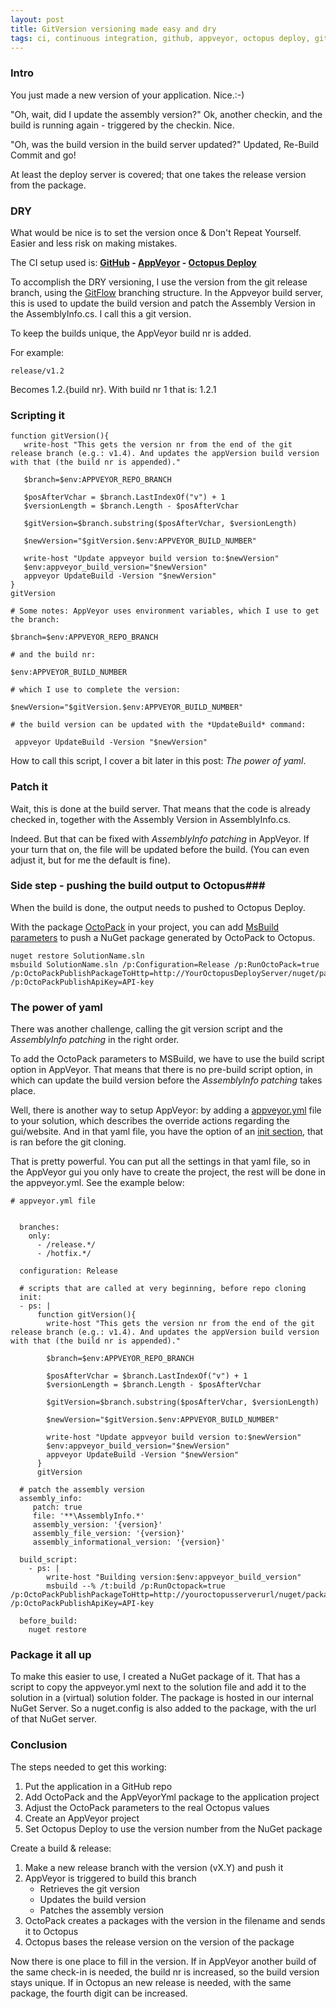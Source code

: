 ```yaml
---
layout: post
title: GitVersion versioning made easy and dry
tags: ci, continuous integration, github, appveyor, octopus deploy, gitflow 
---
```

### Intro ###
You just made a new version of your application. Nice.:-)

"Oh, wait, did I update the assembly version?"
Ok, another checkin, and the build is running again - triggered by the checkin. Nice.

"Oh, was the build version in the build server updated?"
Updated, Re-Build Commit and go!  

At least the deploy server is covered; that one takes the release version from the package.

 
### DRY ###
What would be nice is to set the version once & Don't Repeat Yourself.
Easier and less risk on making mistakes.

The CI setup used is: **[GitHub](https://github.com/ "GitHub - Code repository") - [AppVeyor](http://www.appveyor.com/ "AppVeyor - Build server") - [Octopus Deploy](https://octopus.com/ "Octopus Deploy - Automated deployment")** 

To accomplish the DRY versioning, I use the version from the git release branch, using the [GitFlow](http://nvie.com/posts/a-successful-git-branching-model/) branching structure. In the Appveyor build server, this is used to update the build version and patch the Assembly Version in the AssemblyInfo.cs. I call this a git version. 

To keep the builds unique, the AppVeyor build nr is added.

For example:
 
    release/v1.2

Becomes 1.2.{build nr}. With build nr 1 that is: 1.2.1

### Scripting it ###
    function gitVersion(){
       write-host "This gets the version nr from the end of the git release branch (e.g.: v1.4). And updates the appVersion build version with that (the build nr is appended)."

       $branch=$env:APPVEYOR_REPO_BRANCH
    
       $posAfterVchar = $branch.LastIndexOf("v") + 1
       $versionLength = $branch.Length - $posAfterVchar
       
       $gitVersion=$branch.substring($posAfterVchar, $versionLength)
       
       $newVersion="$gitVersion.$env:APPVEYOR_BUILD_NUMBER"
       
       write-host "Update appveyor build version to:$newVersion"
       $env:appveyor_build_version="$newVersion"
       appveyor UpdateBuild -Version "$newVersion"
    }
    gitVersion
      
    # Some notes: AppVeyor uses environment variables, which I use to get the branch:
    
    $branch=$env:APPVEYOR_REPO_BRANCH

    # and the build nr:

    $env:APPVEYOR_BUILD_NUMBER

    # which I use to complete the version:

    $newVersion="$gitVersion.$env:APPVEYOR_BUILD_NUMBER"

    # the build version can be updated with the *UpdateBuild* command:

     appveyor UpdateBuild -Version "$newVersion"

How to call this script, I cover a bit later in this post: *The power of yaml*.

### Patch it ###
Wait, this is done at the build server. That means that the code is already checked in, together with the Assembly Version in AssemblyInfo.cs. 

Indeed. But that can be fixed with *AssemblyInfo patching* in AppVeyor. If your turn that on, the file will be updated before the build. (You can even adjust it, but for me the default is fine).

### Side step - pushing the build output to Octopus###
When the build is done, the output needs to pushed to Octopus Deploy.

With the package [OctoPack](https://www.nuget.org/packages/OctoPack/) in your project, you can add [MsBuild parameters](http://docs.octopusdeploy.com/display/OD/Using+OctoPack "Using OctoPack") to push a NuGet package generated by OctoPack to Octopus.

    nuget restore SolutionName.sln
    msbuild SolutionName.sln /p:Configuration=Release /p:RunOctoPack=true /p:OctoPackPublishPackageToHttp=http://YourOctopusDeployServer/nuget/packages /p:OctoPackPublishApiKey=API-key
    

### The power of yaml ###
There was another challenge, calling the git version script and the *AssemblyInfo patching* in the right order.

To add the OctoPack parameters to MSBuild, we have to use the build script option in AppVeyor. That means that there is no pre-build script option, in which can update the build version before the *AssemblyInfo patching* takes place. 

Well, there is another way to setup AppVeyor: by adding a [appveyor.yml](http://www.appveyor.com/docs/appveyor-yml) file to your solution, which describes the override actions regarding the gui/website.
And in that yaml file, you have the option of an [init section](http://www.appveyor.com/docs/build-configuration#configuring "build-configuration"), that is ran before the git cloning.

That is pretty powerful. You can put all the settings in that yaml file, so in the AppVeyor gui you only have to create the project, the rest will be done in the appveyor.yml. See the example below:

    # appveyor.yml file
    
     
      branches:
        only:
          - /release.*/
          - /hotfix.*/
    
      configuration: Release
    
      # scripts that are called at very beginning, before repo cloning
      init:
      - ps: |
          function gitVersion(){
            write-host "This gets the version nr from the end of the git release branch (e.g.: v1.4). And updates the appVersion build version with that (the build nr is appended)."
    
            $branch=$env:APPVEYOR_REPO_BRANCH
        
            $posAfterVchar = $branch.LastIndexOf("v") + 1
            $versionLength = $branch.Length - $posAfterVchar
            
            $gitVersion=$branch.substring($posAfterVchar, $versionLength)
            
            $newVersion="$gitVersion.$env:APPVEYOR_BUILD_NUMBER"
            
            write-host "Update appveyor build version to:$newVersion"
            $env:appveyor_build_version="$newVersion"
            appveyor UpdateBuild -Version "$newVersion"
          }
          gitVersion
      
      # patch the assembly version
      assembly_info:
         patch: true
         file: '**\AssemblyInfo.*'
         assembly_version: '{version}'
         assembly_file_version: '{version}'
         assembly_informational_version: '{version}'
    
      build_script:
        - ps: |
            write-host "Building version:$env:appveyor_build_version"
            msbuild --% /t:build /p:RunOctopack=true /p:OctoPackPublishPackageToHttp=http://youroctopusserverurl/nuget/packages /p:OctoPackPublishApiKey=API-key
    
      before_build:
        nuget restore
    
    
  

### Package it all up ###
To make this easier to use, I created a NuGet package of it. That has a script to copy the appveyor.yml next to the solution file and add it to the solution in a (virtual) solution folder.
The package is hosted in our internal NuGet Server. So a nuget.config is also added to the package, with the url of that NuGet server.  


### Conclusion ###
The steps needed to get this working:

1. Put the application in a GitHub repo
2. Add OctoPack and the AppVeyorYml package to the application project
3. Adjust the OctoPack parameters to the real Octopus values
3. Create an AppVeyor project
4. Set Octopus Deploy to use the version number from the NuGet package

Create a build & release:

1. Make a new release branch with the version (vX.Y) and push it
2. AppVeyor is triggered to build this branch
   - Retrieves the git version
   - Updates the build version
   - Patches the assembly version
3. OctoPack creates a packages with the version in the filename and sends it to Octopus
4. Octopus bases the release version on the version of the package

Now there is one place to fill in the version. If in AppVeyor another build of the same check-in is needed, the build nr is increased, so the build version stays unique.
If in Octopus an new release is needed, with the same package, the fourth digit can be increased.

 